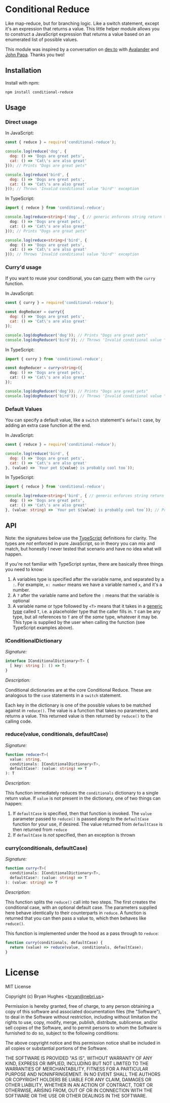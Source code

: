 # Conditional Reduce

Like map-reduce, but for branching logic. Like a switch statement, except it's an expression that returns a value. This little helper module allows you to construct a JavaScript expression that returns a value based on an enumerated list of possible values.

This module was inspired by a conversation on [dev.to](https://dev.to/nebrius/a-new-coding-style-for-switch-statements-in-javascript-typescript-ipe/) with [Avalander](https://github.com/Avalander) and [John Papa](https://github.com/johnpapa). Thanks you two!

## Installation

Install with npm:

```
npm install conditional-reduce
```

## Usage

### Direct usage

In JavaScript:

```javascript
const { reduce } = require('conditional-reduce');

console.log(reduce('dog', {
  dog: () => 'Dogs are great pets',
  cat: () => 'Cat\'s are also great'
})); // Prints "Dogs are great pets"

console.log(reduce('bird', {
  dog: () => 'Dogs are great pets',
  cat: () => 'Cat\'s are also great'
})); // Throws 'Invalid conditional value "bird"' exception
```

In TypeScript:

```typescript
import { reduce } from 'conditional-reduce';

console.log(reduce<string>('dog', { // generic enforces string return type on all branches
  dog: () => 'Dogs are great pets',
  cat: () => 'Cat\'s are also great'
})); // Prints "Dogs are great pets"

console.log(reduce<string>('bird', {
  dog: () => 'Dogs are great pets',
  cat: () => 'Cat\'s are also great'
})); // Throws 'Invalid conditional value "bird"' exception
```

### Curry'd usage

If you want to reuse your conditional, you can [curry](https://en.wikipedia.org/wiki/Currying) them with the `curry` function.

In JavaScript:

```javascript
const { curry } = require('conditional-reduce');

const dogReducer = curry({
  dog: () => 'Dogs are great pets',
  cat: () => 'Cat\'s are also great'
});

console.log(dogReducer('dog')); // Prints "Dogs are great pets"
console.log(dogReducer('bird')); // Throws 'Invalid conditional value "bird"' exception
```

In TypeScript:

```typescript
import { curry } from 'conditional-reduce';

const dogReducer = curry<string>({
  dog: () => 'Dogs are great pets',
  cat: () => 'Cat\'s are also great'
});

console.log(dogReducer('dog')); // Prints "Dogs are great pets"
console.log(dogReducer('bird')); // Throws 'Invalid conditional value "bird"' exception
```

### Default Values

You can specify a default value, like a `switch` statement's `default` case, by adding an extra case function at the end.

In JavaScript:

```javascript
const { reduce } = require('conditional-reduce');

console.log(reduce('bird', {
  dog: () => 'Dogs are great pets',
  cat: () => 'Cat\'s are also great'
}, (value) => `Your pet ${value} is probably cool too`));
```

In TypeScript:

```typescript
import { reduce } from 'conditional-reduce';

console.log(reduce<string>('bird', { // generic enforces string return type on all branches
  dog: () => 'Dogs are great pets',
  cat: () => 'Cat\'s are also great'
}, (value: string) => `Your pet ${value} is probably cool too`)); // Prints "Your pet bird is probably cool too"
```

## API

Note: the signatures below use the [TypeScript](https://www.typescriptlang.org/) definitions for clarity. The types are _not_ enforced in pure JavaScript, so in theory you can mix and match, but honestly I never tested that scenario and have no idea what will happen.

If you're not familiar with TypeScript syntax, there are basically three things you need to know:

1. A variables type is specified after the variable name, and separated by a `:`. For example, `x: number` means we have a variable named `x`, and it's a number.
2. A `?` after the variable name and before the `:` means that the variable is optional
3. A variable name or type followed by `<T>` means that it takes in a [generic type](https://www.typescriptlang.org/docs/handbook/generics.html) called `T`, i.e. a placeholder type that the caller fills in. `T` can be any type, but all references to `T` are of the _same_ type, whatever it may be. This type is supplied by the user when calling the function (see TypeScript examples above).

### IConditionalDictionary

_Signature:_

```typescript
interface IConditionalDictionary<T> {
  [ key: string ]: () => T;
}
```

_Description:_

Conditional dictionaries are at the core Conditional Reduce. These are analogous to the `case` statements in a `switch` statement.

Each key in the dictionary is one of the possible values to be matched against in `reduce()`. The value is a function that takes no parameters, and returns a value. This returned value is then returned by `reduce()` to the calling code.

### reduce(value, conditionals, defaultCase)

_Signature:_

```typescript
function reduce<T>(
  value: string,
  conditionals: IConditionalDictionary<T>,
  defaultCase?: (value: string) => T
): T
```

_Description:_

This function immediately reduces the `conditionals` dictionary to a single return value. If `value` is not present in the dictionary, one of two things can happen:

1. If `defaultCase` is specified, then that function is invoked. The `value` parameter passed to `reduce()` is passed along to the `defaultCase` function for your use, if desired. The value returned from `defaultCase` is then returned from `reduce`
2. If `defaultCase` is _not_ specified, then an exception is thrown

### curry(conditionals, defaultCase)

_Signature:_

```typescript
function curry<T>(
  conditionals: IConditionalDictionary<T>,
  defaultCase?: (value: string) => T
): (value: string) => T
```

_Description:_

This function splits the `reduce()` call into two steps. The first creates the conditional case, with an optional default case. The parameters supplied here behave identically to their counterparts in `reduce`. A function is returned that you can then pass a value to, which then behaves like `reduce()`.

This function is implemented under the hood as a pass through to `reduce`:

```typescript
function curry(conditionals, defaultCase) {
  return (value) => reduce(value, conditionals, defaultCase);
}
```

# License

MIT License

Copyright (c) Bryan Hughes &lt;bryan@nebri.us&gt;

Permission is hereby granted, free of charge, to any person obtaining a copy
of this software and associated documentation files (the "Software"), to deal
in the Software without restriction, including without limitation the rights
to use, copy, modify, merge, publish, distribute, sublicense, and/or sell
copies of the Software, and to permit persons to whom the Software is
furnished to do so, subject to the following conditions:

The above copyright notice and this permission notice shall be included in all
copies or substantial portions of the Software.

THE SOFTWARE IS PROVIDED "AS IS", WITHOUT WARRANTY OF ANY KIND, EXPRESS OR
IMPLIED, INCLUDING BUT NOT LIMITED TO THE WARRANTIES OF MERCHANTABILITY,
FITNESS FOR A PARTICULAR PURPOSE AND NONINFRINGEMENT. IN NO EVENT SHALL THE
AUTHORS OR COPYRIGHT HOLDERS BE LIABLE FOR ANY CLAIM, DAMAGES OR OTHER
LIABILITY, WHETHER IN AN ACTION OF CONTRACT, TORT OR OTHERWISE, ARISING FROM,
OUT OF OR IN CONNECTION WITH THE SOFTWARE OR THE USE OR OTHER DEALINGS IN THE
SOFTWARE.
